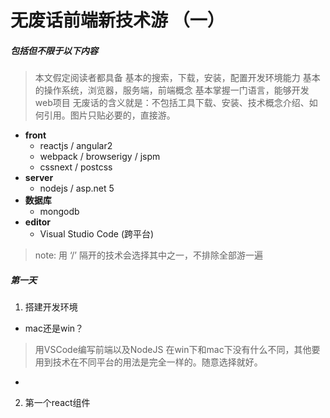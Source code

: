 # 无废话前端新技术游 （一）

##### 包括但不限于以下内容
> 本文假定阅读者都具备
基本的搜索，下载，安装，配置开发环境能力
基本的操作系统，浏览器，服务端，前端概念
基本掌握一门语言，能够开发web项目
无废话的含义就是：不包括工具下载、安装、技术概念介绍、如何引用。图片只贴必要的，直接游。
  
- **front**
  * reactjs / angular2
  * webpack / browserigy / jspm
  * cssnext / postcss
- **server**  
  * nodejs / asp.net 5
- **数据库**
  * mongodb
- **editor**
  * Visual Studio Code (跨平台)

> note: 用 ‘/’ 隔开的技术会选择其中之一，不排除全部游一遍

##### 第一天

1. 搭建开发环境
 * mac还是win？
 > 用VSCode编写前端以及NodeJS 在win下和mac下没有什么不同，其他要用到技术在不同平台的用法是完全一样的。随意选择就好。

* 

2. 第一个react组件